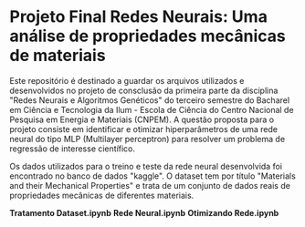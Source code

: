 # Projeto Final Redes Neurais: Uma análise de propriedades mecânicas de materiais

<p>Este repositório é destinado a guardar os arquivos utilizados e desenvolvidos no projeto de consclusão da primeira parte da disciplina "Redes Neurais e Algoritmos Genéticos" do terceiro semestre do Bacharel em Ciência e Tecnologia da Ilum - Escola de Ciência do Centro Nacional de Pesquisa em Energia e Materiais (CNPEM). A questão proposta para o projeto consiste em identificar e otimizar hiperparâmetros de uma rede neural do tipo MLP (Multilayer perceptron) para resolver um problema de regressão de interesse científico.</p>
<p>Os dados utilizados para o treino e teste da rede neural desenvolvida foi encontrado no banco de dados "kaggle". O dataset tem por título "Materials and their Mechanical Properties" e trata de um conjunto de dados reais de propriedades mecânicas de diferentes materiais.</p>

<b>Tratamento Dataset.ipynb</b>
<b>Rede Neural.ipynb</b> 
<b>Otimizando Rede.ipynb</b>
